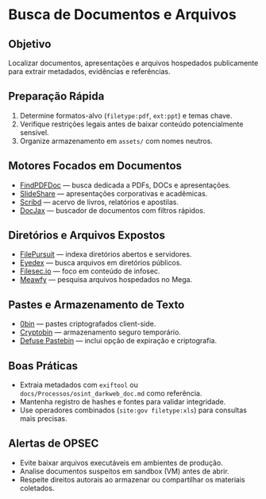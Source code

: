 # Busca de Documentos e Arquivos

## Objetivo
Localizar documentos, apresentações e arquivos hospedados publicamente para extrair metadados, evidências e referências.

## Preparação Rápida
1. Determine formatos-alvo (`filetype:pdf`, `ext:ppt`) e temas chave.
2. Verifique restrições legais antes de baixar conteúdo potencialmente sensível.
3. Organize armazenamento em `assets/` com nomes neutros.

## Motores Focados em Documentos
- [FindPDFDoc](http://www.findpdfdoc.com/) — busca dedicada a PDFs, DOCs e apresentações.
- [SlideShare](https://www.slideshare.net/) — apresentações corporativas e acadêmicas.
- [Scribd](https://www.scribd.com/) — acervo de livros, relatórios e apostilas.
- [DocJax](https://docjax.com) — buscador de documentos com filtros rápidos.

## Diretórios e Arquivos Expostos
- [FilePursuit](https://filepursuit.com/) — indexa diretórios abertos e servidores.
- [Eyedex](http://eyedex.org/) — busca arquivos em diretórios públicos.
- [Filesec.io](https://filesec.io/) — foco em conteúdo de infosec.
- [Meawfy](https://meawfy.com/) — pesquisa arquivos hospedados no Mega.

## Pastes e Armazenamento de Texto
- [0bin](https://0bin.net/) — pastes criptografados client-side.
- [Cryptobin](https://cryptobin.co/) — armazenamento seguro temporário.
- [Defuse Pastebin](https://defuse.ca/pastebin.htm) — inclui opção de expiração e criptografia.

## Boas Práticas
- Extraia metadados com `exiftool` ou `docs/Processos/osint_darkweb_doc.md` como referência.
- Mantenha registro de hashes e fontes para validar integridade.
- Use operadores combinados (`site:gov filetype:xls`) para consultas mais precisas.

## Alertas de OPSEC
- Evite baixar arquivos executáveis em ambientes de produção.
- Analise documentos suspeitos em sandbox (VM) antes de abrir.
- Respeite direitos autorais ao armazenar ou compartilhar os materiais coletados.
